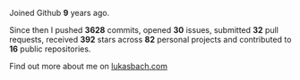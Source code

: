 Joined Github **9** years ago.

Since then I pushed **3628** commits, opened **30** issues, submitted **32** pull requests, received **392** stars across **82** personal projects and contributed to **16** public repositories.

Find out more about me on [lukasbach.com](https://lukasbach.com)
